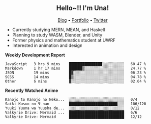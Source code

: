 <h2 align="center">
  Hello~!! I'm Una!
</h2>

<p align="center">
  <a href="https://anarchy.website/">Blog</a> &bull;
  <a href="https://una-ada.github.io/">Portfolio</a> &bull;
  <a href="https://twitter.com/unaxiii">Twitter</a>
</p>

- Currently studying MERN, MEAN, and Haskell
- Planning to study WASM, Blender, and Unity
- Former physics and mathematics student at UWRF
- Interested in animation and design

**Weekly Development Report**

<!--START_SECTION:waka-->
```text
JavaScript   3 hrs 9 mins    ███████████████░░░░░░░░░░   60.47 % 
Markdown     1 hr 17 mins    ██████▒░░░░░░░░░░░░░░░░░░   24.77 % 
JSON         19 mins         █▓░░░░░░░░░░░░░░░░░░░░░░░   06.23 % 
SCSS         14 mins         █▒░░░░░░░░░░░░░░░░░░░░░░░   04.78 % 
Other        6 mins          ▓░░░░░░░░░░░░░░░░░░░░░░░░   02.04 % 
```
<!--END_SECTION:waka-->

**Recently Watched Anime**

<!-- RECENT-ANIME:START -->

    Kanojo to Kanojo no Neko...  ░░░░░░░░░░░░░░░░░░░░░░░░░   0/4
    Saiki Kusuo no Ψ-nan         ██████████████████████░░░   106/120
    Yuuki Yuuna wa Yuusha de...  ░░░░░░░░░░░░░░░░░░░░░░░░░   0/12
    Valkyrie Drive: Mermaid ...  █████████████████████████   6/6
    Valkyrie Drive: Mermaid      █████████████████████████   12/12
<!-- RECENT-ANIME:END -->

